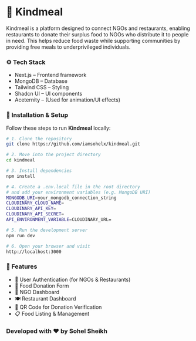 # 🥗 Kindmeal

Kindmeal is a platform designed to connect NGOs and restaurants, enabling restaurants to donate their surplus food to NGOs who distribute it to people in need. This helps reduce food waste while supporting communities by providing free meals to underprivileged individuals.

### ⚙️ Tech Stack

- Next.js – Frontend framework
- MongoDB – Database
- Tailwind CSS – Styling
- Shadcn UI – UI components
- Aceternity – (Used for animation/UI effects)

### 🚀 Installation & Setup

Follow these steps to run **Kindmeal** locally:

```bash
# 1. Clone the repository
git clone https://github.com/iamsohelx/kindmeal.git

# 2. Move into the project directory
cd kindmeal

# 3. Install dependencies
npm install

# 4. Create a .env.local file in the root directory
# and add your environment variables (e.g. MongoDB URI)
MONGODB_URI=your_mongodb_connection_string
CLOUDINARY_CLOUD_NAME= 
CLOUDINARY_API_KEY=
CLOUDINARY_API_SECRET=
API_ENVIRONMENT_VARIABLE=CLOUDINARY_URL=

# 5. Run the development server
npm run dev

# 6. Open your browser and visit
http://localhost:3000
```
### 🧩 Features

* 🔐 User Authentication (for NGOs & Restaurants)
* 🍱 Food Donation Form
* 🏢 NGO Dashboard
* 🍽️ Restaurant Dashboard
* 🧾 QR Code for Donation Verification
* 📋 Food Listing & Management

### Developed with ❤️ by Sohel Sheikh
